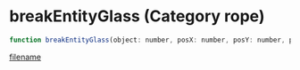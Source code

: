 # breakEntityGlass (Category rope)

```js
function breakEntityGlass(object: number, posX: number, posY: number, posZ: number, p4: number, offsetX: number, offsetY: number, offsetZ: number, p8: number, p9: int, p10: boolean): void
```

[filename](breakEntityGlass_m.md ':include')